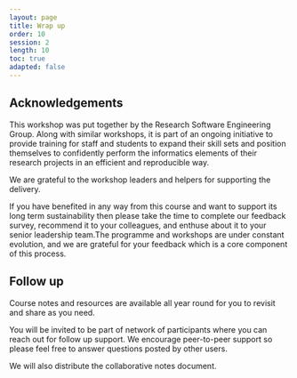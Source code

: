 ```yaml
---
layout: page
title: Wrap up
order: 10
session: 2
length: 10
toc: true
adapted: false
---
```


## Acknowledgements

<!-- 
NOTE TO DEVELOPERS
------------------

WHEN THIS COURSE IS SUPPORTED BY VOLUNTEERS WHO ARE LENDING TIME OUTSIDE THEIR
OFFICIAL DUTIES, THE FOLLOWING IS MORE APPROPRIATE:

This workshop, and the others in the series, were put together by the Research
Software Engineering Group and its delivery is supported by a team of
volunteers. This is as part of an ongoing initiative to provide training for
staff and students to expand their skill sets and position themselves to
confidently perform the informatics elements of their research projects in an
efficient and reproducible way.
-->

This workshop was put together by the Research Software Engineering Group. Along
with similar workshops, it is part of an ongoing initiative to provide training
for staff and students to expand their
skill sets and position themselves to confidently perform the informatics
elements of their research projects in an efficient and reproducible way.

We are grateful to the workshop leaders and helpers for supporting the delivery.

If you have benefited in any way from this course and want to support its long
term sustainability then please take the time to complete our feedback survey,
recommend it to your colleagues, and enthuse about it to your senior leadership
team.The programme and workshops are under constant evolution, and we are
grateful for your feedback which is a core component of this process.

<!-- The material for this course has been adapted from Software Carpentry's
<a href="https://swcarpentry.github.io/git-novice/" target="_blank" rel="external noreferrer">Version Control with Git</a>
course <a href="#footnote1">[1]</a>, which is &copy; <a href="https://software-carpentry.org/" target="_blank" rel="external noreferrer">Software Carpentry</a> and licensed
under <a href="https://creativecommons.org/licenses/by/4.0/" target="_blank" rel="external noreferrer">Creative Commons BY 4.0</a>.
Changes have been made from the original content.

<ol>
  <li id="footnote1">
    Ivan Gonzalez; Daisie Huang;  Nima Hejazi;  Katherine Koziar; 
    Madicken Munk (eds): "Software Carpentry: Version Control with Git."  
    Version 2019.06.1, July 2019,
    <a href="https://github.com/swcarpentry/git-novice">https://github.com/swcarpentry/git-novice</a>,
    10.5281/zenodo.3264950</li>
</ol> -->


## Follow up

Course notes and resources are available all year round for you to revisit and
share as you need.

You will be invited to be part of network of participants where you can reach
out for follow up support. We encourage peer-to-peer support so please feel free
to answer questions posted by other users. 

We will also distribute the collaborative notes document. 
